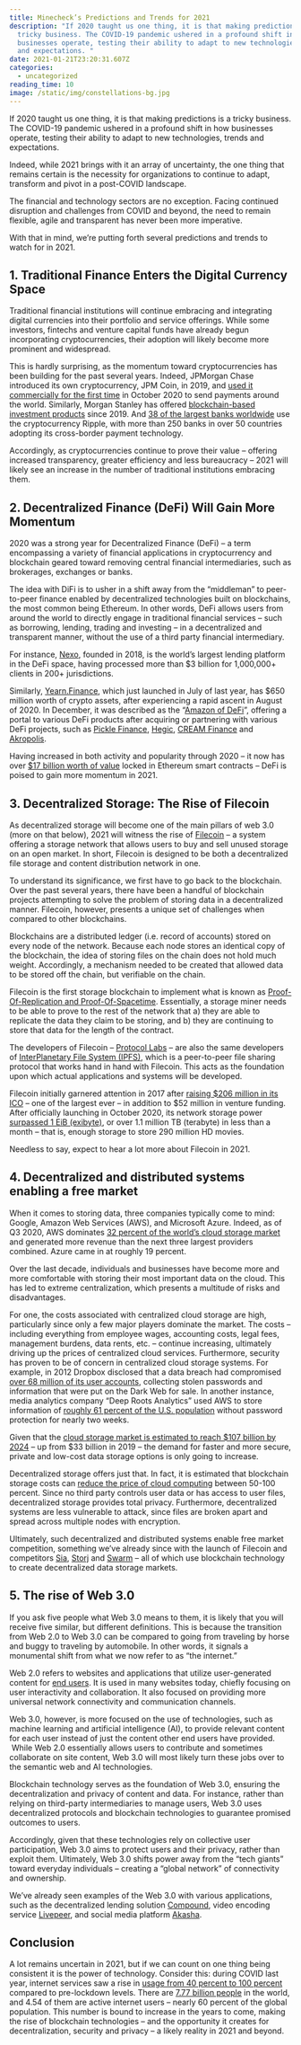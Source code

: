 ```yaml
---
title: Minecheck’s Predictions and Trends for 2021
description: "If 2020 taught us one thing, it is that making predictions is a
  tricky business. The COVID-19 pandemic ushered in a profound shift in how
  businesses operate, testing their ability to adapt to new technologies, trends
  and expectations. "
date: 2021-01-21T23:20:31.607Z
categories:
  - uncategorized
reading_time: 10
image: /static/img/constellations-bg.jpg
---
```

If 2020 taught us one thing, it is that making predictions is a tricky business. The COVID-19 pandemic ushered in a profound shift in how businesses operate, testing their ability to adapt to new technologies, trends and expectations.  

Indeed, while 2021 brings with it an array of uncertainty, the one thing that remains certain is the necessity for organizations to continue to adapt, transform and pivot in a post-COVID landscape.  

The financial and technology sectors are no exception. Facing continued disruption and challenges from COVID and beyond, the need to remain flexible, agile and transparent has never been more imperative. 

With that in mind, we’re putting forth several predictions and trends to watch for in 2021.

## 1. Traditional Finance Enters the Digital Currency Space

Traditional financial institutions will continue embracing and integrating digital currencies into their portfolio and service offerings. While some investors, fintechs and venture capital funds have already begun incorporating cryptocurrencies, their adoption will likely become more prominent and widespread.

This is hardly surprising, as the momentum toward cryptocurrencies has been building for the past several years. Indeed, JPMorgan Chase introduced its own cryptocurrency, JPM Coin, in 2019, and [used it commercially for the first time](https://www.cnbc.com/2020/10/27/jpmorgan-creates-new-unit-for-blockchain-projects-as-it-says-the-technology-is-close-to-making-money.html) in October 2020 to send payments around the world. Similarly, Morgan Stanley has offered [blockchain-based investment products](https://www.morganstanley.com/im/en-gb/intermediary-investor/insights/articles/the-edge-blockchain.html) since 2019. And [38 of the largest banks worldwide](https://www.crypto-news-flash.com/mehr-als-ein-drittel-der-groessten-banken-der-welt-nutzen-ripple/) use the cryptocurrency Ripple, with more than 250 banks in over 50 countries adopting its cross-border payment technology. 

Accordingly, as cryptocurrencies continue to prove their value – offering increased transparency, greater efficiency and less bureaucracy – 2021 will likely see an increase in the number of traditional institutions embracing them.  

## 2. Decentralized Finance (DeFi) Will Gain More Momentum 

2020 was a strong year for Decentralized Finance (DeFi) – a term encompassing a variety of financial applications in cryptocurrency and blockchain geared toward removing central financial intermediaries, such as brokerages, exchanges or banks. 

The idea with DiFi is to usher in a shift away from the “middleman” to peer-to-peer finance enabled by decentralized technologies built on blockchains, the most common being Ethereum. In other words, DeFi allows users from around the world to directly engage in traditional financial services – such as borrowing, lending, trading and investing – in a decentralized and transparent manner, without the use of a third party financial intermediary. 

For instance, [Nexo](https://nexo.io/), founded in 2018, is the world’s largest lending platform in the DeFi space, having processed more than $3 billion for 1,000,000+ clients in 200+ jurisdictions. 

Similarly, [Yearn.Finance](https://yearn.finance/), which just launched in July of last year, has $650 million worth of crypto assets, after experiencing a rapid ascent in August of 2020. In December, it was described as the “[Amazon of DeFi](https://www.coindesk.com/mergers-position-yearn-finance-as-the-amazon-of-defi)”, offering a portal to various DeFi products after acquiring or partnering with various DeFi projects, such as [Pickle Finance](https://app.pickle.finance/), [Hegic](https://www.hegic.co/), [CREAM Finance](https://defiprime.com/product/cream-finance) and [Akropolis](https://akropolis.io/). 

Having increased in both activity and popularity through 2020 – it now has over [$17 billion worth of value](https://defipulse.com/) locked in Ethereum smart contracts – DeFi is poised to gain more momentum in 2021. 

## 3. Decentralized Storage: The Rise of Filecoin

As decentralized storage will become one of the main pillars of web 3.0 (more on that below), 2021 will witness the rise of [Filecoin](https://filecoin.io/) – a system offering a storage network that allows users to buy and sell unused storage on an open market. In short, Filecoin is designed to be both a decentralized file storage and content distribution network in one. 

To understand its significance, we first have to go back to the blockchain. Over the past several years, there have been a handful of blockchain projects attempting to solve the problem of storing data in a decentralized manner. Filecoin, however, presents a unique set of challenges when compared to other blockchains.

Blockchains are a distributed ledger (i.e. record of accounts) stored on every node of the network. Because each node stores an identical copy of the blockchain, the idea of storing files on the chain does not hold much weight. Accordingly, a mechanism needed to be created that allowed data to be stored off the chain, but verifiable on the chain.  

Filecoin is the first storage blockchain to implement what is known as [Proof-Of-Replication and Proof-Of-Spacetime](https://filecoin.io/blog/filecoin-proof-system/). Essentially, a storage miner needs to be able to prove to the rest of the network that a) they are able to replicate the data they claim to be storing, and b) they are continuing to store that data for the length of the contract.  

The developers of Filecoin – [Protocol Labs](https://protocol.ai/) – are also the same developers of [InterPlanetary File System (IPFS)](https://ipfs.io/), which is a peer-to-peer file sharing protocol that works hand in hand with Filecoin. This acts as the foundation upon which actual applications and systems will be developed. 

Filecoin initially garnered attention in 2017 after [raising $206 million in its ICO](https://www.coindesk.com/200-million-60-minutes-filecoin-ico-rockets-record-amid-tech-issues) – one of the largest ever – in addition to $52 million in venture funding. After officially launching in October 2020, its network storage power [surpassed 1 EiB (exibyte)](https://twitter.com/Filecoin/status/1330905009760981000?ref_src=twsrc%5Etfw%7Ctwcamp%5Etweetembed%7Ctwterm%5E1330905009760981000%7Ctwgr%5E%7Ctwcon%5Es1_&ref_url=https%3A%2F%2Fforkast.news%2Fwhat-is-filecoin-decentralized-cloud-data-storage%2F), or over 1.1 million TB (terabyte) in less than a month – that is, enough storage to store 290 million HD movies. 

Needless to say, expect to hear a lot more about Filecoin in 2021. 

## 4. Decentralized and distributed systems enabling a free market

When it comes to storing data, three companies typically come to mind: Google, Amazon Web Services (AWS), and Microsoft Azure. Indeed, as of Q3 2020, AWS dominates [32 percent of the world’s cloud storage market](https://www.canalys.com/newsroom/worldwide-cloud-market-q320) and generated more revenue than the next three largest providers combined. Azure came in at roughly 19 percent.  

Over the last decade, individuals and businesses have become more and more comfortable with storing their most important data on the cloud. This has led to extreme centralization, which presents a multitude of risks and disadvantages. 

For one, the costs associated with centralized cloud storage are high, particularly since only a few major players dominate the market. The costs – including everything from employee wages, accounting costs, legal fees, management burdens, data rents, etc. – continue increasing, ultimately driving up the prices of centralized cloud services. 
Furthermore, security has proven to be of concern in centralized cloud storage systems. For example, in 2012 Dropbox disclosed that a data breach had compromised [over 68 million of its user accounts](https://www.washingtonpost.com/news/the-switch/wp/2016/09/07/hacked-dropbox-data-of-68-million-users-is-now-or-sale-on-the-dark-web/), collecting stolen passwords and information that were put on the Dark Web for sale. In another instance, media analytics company “Deep Roots Analytics” used AWS to store information of [roughly 61 percent of the U.S. population](https://ca.movies.yahoo.com/mother-lode-leaks-massive-data-153658505.html?guccounter=1&guce_referrer=aHR0cHM6Ly93d3cuZ29vZ2xlLmNvbS8&guce_referrer_sig=AQAAAFPLeVaPWMxwRx3TKpcN_20SA6NuPr-sLsYJfu70065S-exBD0vmIOhFOwkuzTUIZcac7Qh4q242e8_MncyK7E094eIqWE6R6be7u6A0Pv0KkFXxR3uS4n1UcBQptESfvbwlg_uuQ1-uCS6pua2w2aWUyNrtingCGgBo6fUVSSC2) without password protection for nearly two weeks. 

Given that the [cloud storage market is estimated to reach $107 billion by 2024](https://www.marketdataforecast.com/market-reports/cloud-storage-market) – up from $33 billion in 2019 – the demand for faster and more secure, private and low-cost data storage options is only going to increase. 

Decentralized storage offers just that. In fact, it is estimated that blockchain storage costs can [reduce the price of cloud computing](https://infotechlead.com/software/how-can-cios-address-storage-challenges-with-blockchain-59536) between 50-100 percent. Since no third party controls user data or has access to user files, decentralized storage provides total privacy. Furthermore, decentralized systems are less vulnerable to attack, since files are broken apart and spread across multiple nodes with encryption.   

Ultimately, such decentralized and distributed systems enable free market competition, something we’ve already since with the launch of Filecoin and competitors [Sia](https://sia.tech/), [Storj](https://storj.io/) and [Swarm](https://swarm.ethereum.org/) – all of which use blockchain technology to create decentralized data storage markets.   

## 5. The rise of Web 3.0

If you ask five people what Web 3.0 means to them, it is likely that you will receive five similar, but different definitions. This is because the transition from Web 2.0 to Web 3.0 can be compared to going from traveling by horse and buggy to traveling by automobile. In other words, it signals a monumental shift from what we now refer to as “the internet.”

Web 2.0 refers to websites and applications that utilize user-generated content for [end users](https://whatis.techtarget.com/definition/end-user). It is used in many websites today, chiefly focusing on user interactivity and collaboration. It also focused on providing more universal network connectivity and communication channels. 

Web 3.0, however, is more focused on the use of technologies, such as machine learning and artificial intelligence (AI), to provide relevant content for each user instead of just the content other end users have provided.  While Web 2.0 essentially allows users to contribute and sometimes collaborate on site content, Web 3.0 will most likely turn these jobs over to the semantic web and AI technologies. 

Blockchain technology serves as the foundation of Web 3.0, ensuring the decentralization and privacy of content and data. For instance, rather than relying on third-party intermediaries to manage users, Web 3.0 uses decentralized protocols and blockchain technologies to guarantee promised outcomes to users. 

Accordingly, given that these technologies rely on collective user participation, Web 3.0 aims to protect users and their privacy, rather than exploit them. Ultimately, Web 3.0 shifts power away from the “tech giants” toward everyday individuals – creating a “global network” of connectivity and ownership. 

We’ve already seen examples of the Web 3.0 with various applications, such as the decentralized lending solution [Compound](https://compound.finance/), video encoding service [Livepeer](https://livepeer.org/), and social media platform [Akasha](https://akasha.world/). 

## Conclusion

A lot remains uncertain in 2021, but if we can count on one thing being consistent it is the power of technology. Consider this: during COVID last year, internet services saw a rise in [usage from 40 percent to 100 percent](https://www.ncbi.nlm.nih.gov/pmc/articles/PMC7280123/) compared to pre-lockdown levels. There are [7.77 billion people](https://hostingfacts.com/news/internet-facts-stats/) in the world, and 4.54 of them are active internet users – nearly 60 percent of the global population. This number is bound to increase in the years to come, making the rise of blockchain technologies – and the opportunity it creates for decentralization, security and privacy – a likely reality in 2021 and beyond.  